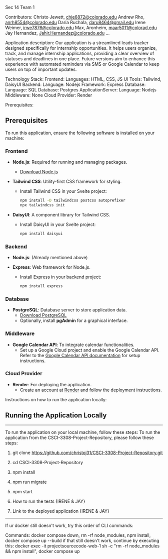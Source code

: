 Sec 14 Team 1

Contributors:
Christo Jewett, chje6872@colorado.edu
Andrew Rho, anrh8554@colorado.edu
Daria Ruchala, daru8464@gmail.edu
Irene Weimer, irwe7876@colorado.edu
Max, Aronheim, maar5011@colorad.edu
Jay Hernandez, Jahir.Hernandez@colorado.edu
...

Application description:
Our application is a streamlined leads tracker designed specifically for internship opportunities. It helps users organize, track, and manage internship applications, providing a clear overview of statuses and deadlines in one place. Future versions aim to enhance this experience with automated reminders via SMS or Google Calendar to keep users on top of important updates.

Technology Stack:
Frontend:
  Languages: HTML, CSS, JS
  UI Tools: Tailwind, DaisyUI
Backend:
  Language: Nodejs
  Framework: Express
Database:
  Language: SQL
  Database: Postgres
ApplicationServer:
  Language: Nodejs
Middleware: None
Cloud Provider: Render

Prerequisites:
## Prerequisites

To run this application, ensure the following software is installed on your machine:

### Frontend

- **Node.js**: Required for running and managing packages.
  - [Download Node.js](https://nodejs.org/)
  
- **Tailwind CSS**: Utility-first CSS framework for styling.
  - Install Tailwind CSS in your Svelte project:
    ```bash
    npm install -D tailwindcss postcss autoprefixer
    npx tailwindcss init
    ```

- **DaisyUI**: A component library for Tailwind CSS.
  - Install DaisyUI in your Svelte project:
    ```bash
    npm install daisyui
    ```

### Backend

- **Node.js**: (Already mentioned above)
  
- **Express**: Web framework for Node.js.
  - Install Express in your backend project:
    ```bash
    npm install express
    ```

### Database

- **PostgreSQL**: Database server to store application data.
  - [Download PostgreSQL](https://www.postgresql.org/download/)
  - Optionally, install **pgAdmin** for a graphical interface.

### Middleware

- **Google Calendar API**: To integrate calendar functionalities.
  - Set up a Google Cloud project and enable the Google Calendar API. Refer to the [Google Calendar API documentation](https://developers.google.com/calendar) for setup instructions.

### Cloud Provider

- **Render**: For deploying the application.
  - Create an account at [Render](https://render.com/) and follow the deployment instructions.

Instructions on how to run the application locally:
## Running the Application Locally
------
To run the application on your local machine, follow these steps:
To run the application from the CSCI-3308-Project-Repository, please follow these steps:

1. git clone https://github.com/christoj31/CSCI-3308-Project-Repository.git
2. cd CSCI-3308-Project-Repository
3. npm install
4. npm run migrate
5. npm start

7. How to run the tests
{IRENE & JAY}

8. Link to the deployed application
{IRENE & JAY}


********

If ur docker still doesn't work, try this order of CLI commands:

Commands: docker compose down, rm -rf node_modules, npm install, docker compose up --build
  if that still doesn't work, continue by executing this:
    docker exec -it projectsourcecode-web-1 sh -c "rm -rf node_modules && npm install", docker compose up
